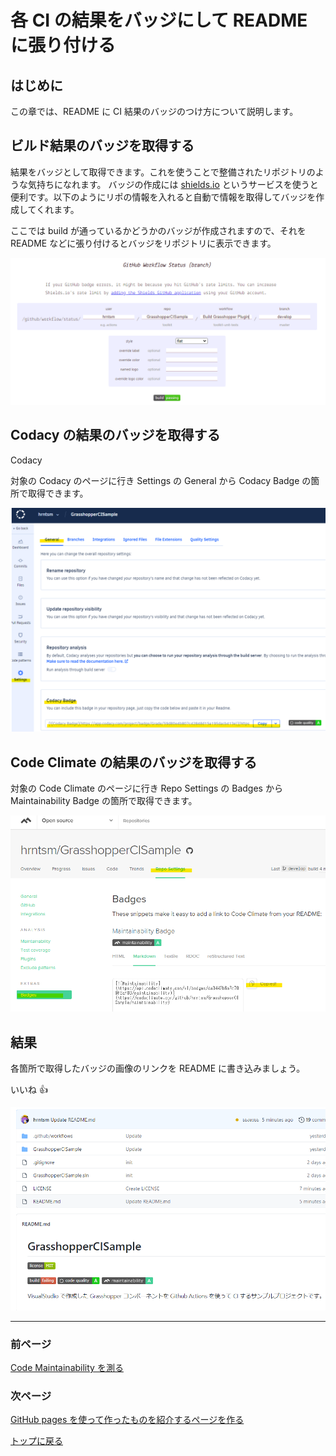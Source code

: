 # 各 CI の結果をバッジにして README に張り付ける

## はじめに

この章では、README に CI 結果のバッジのつけ方について説明します。

## ビルド結果のバッジを取得する

結果をバッジとして取得できます。これを使うことで整備されたリポジトリのような気持ちになれます。
バッジの作成には [shields.io](https://shields.io/category/build) というサービスを使うと便利です。以下のようにリポの情報を入れると自動で情報を取得してバッジを作成してくれます。

ここでは build が通っているかどうかのバッジが作成されますので、それを README などに張り付けるとバッジをリポジトリに表示できます。

![](https://github.com/hrntsm/zenn_articles/blob/master/image/Shields.io.png?raw=true)

## Codacy の結果のバッジを取得する

Codacy

対象の Codacy のページに行き Settings の General から Codacy Badge の箇所で取得できます。

![](https://github.com/hrntsm/zenn_articles/blob/master/books/grasshopper-ci/image/CodacyBatch.png?raw=true)

## Code Climate の結果のバッジを取得する

対象の Code Climate のページに行き Repo Settings の Badges から Maintainability Badge の箇所で取得できます。

![](https://github.com/hrntsm/zenn_articles/blob/master/books/grasshopper-ci/image/ClimateBadge.png?raw=true)

## 結果

各箇所で取得したバッジの画像のリンクを README に書き込みましょう。

いいね 👍

![](https://github.com/hrntsm/zenn_articles/blob/master/books/grasshopper-ci/image/README.png?raw=true)

---

### 前ページ
[Code Maintainability を測る](code-maintenace)

### 次ページ
[GitHub pages を使って作ったものを紹介するページを作る](add-github-pages)

[トップに戻る](tutorial-chapters)
